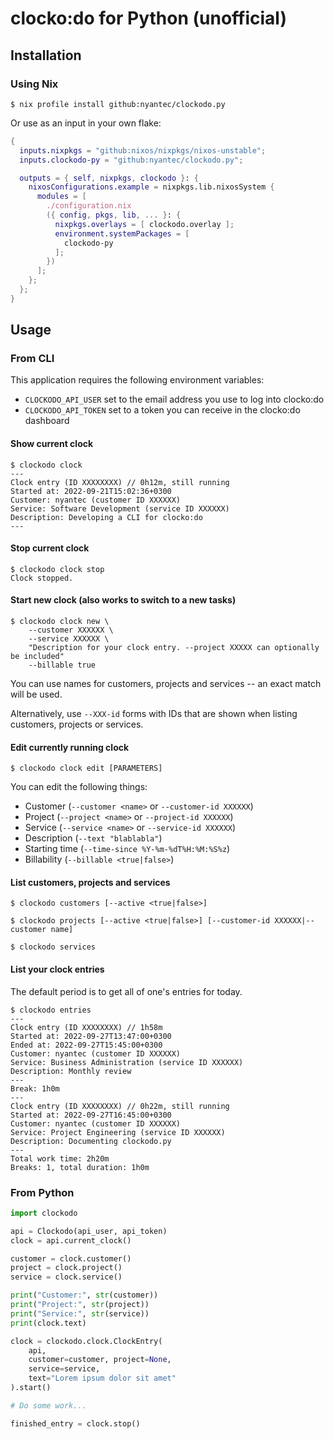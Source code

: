 # clocko:do for Python (unofficial)
## Installation
### Using Nix
```console
$ nix profile install github:nyantec/clockodo.py
```

Or use as an input in your own flake:

```nix
{
  inputs.nixpkgs = "github:nixos/nixpkgs/nixos-unstable";
  inputs.clockodo-py = "github:nyantec/clockodo.py";

  outputs = { self, nixpkgs, clockodo }: {
    nixosConfigurations.example = nixpkgs.lib.nixosSystem {
      modules = [
        ./configuration.nix
        ({ config, pkgs, lib, ... }: {
          nixpkgs.overlays = [ clockodo.overlay ];
          environment.systemPackages = [
            clockodo-py
          ];
        })
      ];
    };
  };
}
```

## Usage
### From CLI
This application requires the following environment variables:
 - `CLOCKODO_API_USER` set to the email address you use to log into clocko:do 
 - `CLOCKODO_API_TOKEN` set to a token you can receive in the clocko:do dashboard

#### Show current clock
```console
$ clockodo clock
---
Clock entry (ID XXXXXXXX) // 0h12m, still running
Started at: 2022-09-21T15:02:36+0300
Customer: nyantec (customer ID XXXXXX)
Service: Software Development (service ID XXXXXX)
Description: Developing a CLI for clocko:do
---
```

#### Stop current clock
```console
$ clockodo clock stop
Clock stopped.
```

#### Start new clock (also works to switch to a new tasks)
```console
$ clockodo clock new \
    --customer XXXXXX \
    --service XXXXXX \
    "Description for your clock entry. --project XXXXX can optionally be included"
    --billable true
```

You can use names for customers, projects and services -- an exact match will be used.

Alternatively, use `--XXX-id` forms with IDs that are shown when listing customers, projects or services.

#### Edit currently running clock
```console
$ clockodo clock edit [PARAMETERS]
```

You can edit the following things:
 - Customer (`--customer <name>` or `--customer-id XXXXXX`)
 - Project (`--project <name>` or `--project-id XXXXXX`)
 - Service (`--service <name>` or `--service-id XXXXXX`)
 - Description (`--text "blablabla"`)
 - Starting time (`--time-since %Y-%m-%dT%H:%M:%S%z`)
 - Billability (`--billable <true|false>`)

#### List customers, projects and services
```console
$ clockodo customers [--active <true|false>]
```

```console
$ clockodo projects [--active <true|false>] [--customer-id XXXXXX|--customer name]
```

```console
$ clockodo services
```

#### List your clock entries
The default period is to get all of one's entries for today.

```console
$ clockodo entries
---
Clock entry (ID XXXXXXXX) // 1h58m
Started at: 2022-09-27T13:47:00+0300
Ended at: 2022-09-27T15:45:00+0300
Customer: nyantec (customer ID XXXXXX)
Service: Business Administration (service ID XXXXXX)
Description: Monthly review
---
Break: 1h0m
---
Clock entry (ID XXXXXXXX) // 0h22m, still running
Started at: 2022-09-27T16:45:00+0300
Customer: nyantec (customer ID XXXXXX)
Service: Project Engineering (service ID XXXXXX)
Description: Documenting clockodo.py
---
Total work time: 2h20m
Breaks: 1, total duration: 1h0m
```

### From Python
```python
import clockodo

api = Clockodo(api_user, api_token)
clock = api.current_clock()

customer = clock.customer()
project = clock.project()
service = clock.service()

print("Customer:", str(customer))
print("Project:", str(project))
print("Service:", str(service))
print(clock.text)

clock = clockodo.clock.ClockEntry(
    api,
    customer=customer, project=None,
    service=service,
    text="Lorem ipsum dolor sit amet"
).start()

# Do some work...

finished_entry = clock.stop()
```

